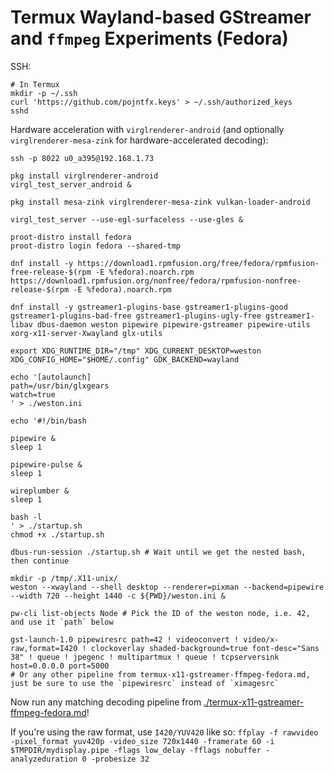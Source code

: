 # Termux Wayland-based GStreamer and `ffmpeg` Experiments (Fedora)

SSH:

```shell
# In Termux
mkdir -p ~/.ssh
curl 'https://github.com/pojntfx.keys' > ~/.ssh/authorized_keys
sshd
```

Hardware acceleration with `virglrenderer-android` (and optionally `virglrenderer-mesa-zink` for hardware-accelerated decoding):

```shell
ssh -p 8022 u0_a395@192.168.1.73

pkg install virglrenderer-android
virgl_test_server_android &

pkg install mesa-zink virglrenderer-mesa-zink vulkan-loader-android

virgl_test_server --use-egl-surfaceless --use-gles &
```

```shell
proot-distro install fedora
proot-distro login fedora --shared-tmp

dnf install -y https://download1.rpmfusion.org/free/fedora/rpmfusion-free-release-$(rpm -E %fedora).noarch.rpm https://download1.rpmfusion.org/nonfree/fedora/rpmfusion-nonfree-release-$(rpm -E %fedora).noarch.rpm

dnf install -y gstreamer1-plugins-base gstreamer1-plugins-good gstreamer1-plugins-bad-free gstreamer1-plugins-ugly-free gstreamer1-libav dbus-daemon weston pipewire pipewire-gstreamer pipewire-utils xorg-x11-server-Xwayland glx-utils

export XDG_RUNTIME_DIR="/tmp" XDG_CURRENT_DESKTOP=weston XDG_CONFIG_HOME="$HOME/.config" GDK_BACKEND=wayland

echo '[autolaunch]
path=/usr/bin/glxgears
watch=true
' > ./weston.ini

echo '#!/bin/bash

pipewire &
sleep 1

pipewire-pulse &
sleep 1

wireplumber &
sleep 1

bash -l
' > ./startup.sh
chmod +x ./startup.sh

dbus-run-session ./startup.sh # Wait until we get the nested bash, then continue

mkdir -p /tmp/.X11-unix/
weston --xwayland --shell desktop --renderer=pixman --backend=pipewire --width 720 --height 1440 -c ${PWD}/weston.ini &

pw-cli list-objects Node # Pick the ID of the weston node, i.e. 42, and use it `path` below

gst-launch-1.0 pipewiresrc path=42 ! videoconvert ! video/x-raw,format=I420 ! clockoverlay shaded-background=true font-desc="Sans 38" ! queue ! jpegenc ! multipartmux ! queue ! tcpserversink host=0.0.0.0 port=5000
# Or any other pipeline from termux-x11-gstreamer-ffmpeg-fedora.md, just be sure to use the `pipewiresrc` instead of `ximagesrc`
```

Now run any matching decoding pipeline from [./termux-x11-gstreamer-ffmpeg-fedora.md](termux-x11-gstreamer-ffmpeg-fedora.md)!

If you're using the raw format, use `I420/YUV420` like so: `ffplay -f rawvideo -pixel_format yuv420p -video_size 720x1440 -framerate 60 -i $TMPDIR/mydisplay.pipe -flags low_delay -fflags nobuffer -analyzeduration 0 -probesize 32`

